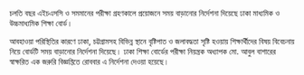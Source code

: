 চলতি বছর এইচএসসি ও সমমানের পরীক্ষা গ্রহণকালে প্রয়োজনে সময় বাড়ানোর নির্দেশনা দিয়েছে ঢাকা মাধ্যমিক ও উচ্চমাধ্যমিক শিক্ষা বোর্ড।

আবহাওয়া পরিস্থিতির কারণে ঢাকা, চট্টগ্রামসহ বিভিন্ন স্থানে বৃষ্টিপাত ও জলাবদ্ধতা সৃষ্টি হওয়ায় শিক্ষার্থীদের বিষয় বিবেচনায় নিয়ে বোর্ডটি সময় বাড়ানোর নির্দেশনা দিয়েছে। ঢাকা শিক্ষা বোর্ডের পরীক্ষা নিয়ন্ত্রক অধ্যাপক মো. আবুল বাশারের স্বাক্ষরিত এক জরুরি বিজ্ঞপ্তিতে রোববার এ নির্দেশনা দেওয়া হয়েছে।
